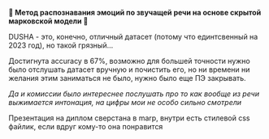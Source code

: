 **🫦 Метод распознавания эмоций по звучащей речи на основе скрытой марковской модели 🫦**

DUSHA - это, конечно, отличный датасет (потому что единтсвенный на 2023 год), но такой грязный...  

Достигнута accuracy в 67%, возможно для большей точности нужно было отслушать датасет вручную и почистить его, но ни времени ни желания этим заниматься не было, нужно было еще ПЭ закрывать.
  
*Да и комиссии было интереснее послушать про то как вообще из речи выжимается интонация, на цифры мои не особо сильно смотрели*

Презентация на диплом сверстана в marp, внутри есть стилевой css файлик, если вдруг кому-то она понравится
